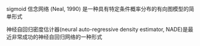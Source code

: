 sigmoid 信念网络 (Neal, 1990) 是一种具有特定条件概率分布的有向图模型的简 单形式

神经自回归密度估计器(neural auto-regressive density estimator, NADE)是最 近非常成功的神经自回归网络的一种形式